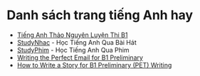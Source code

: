 # Danh sách trang tiếng Anh hay

- [Tiếng Anh Thảo Nguyên Luyện Thi B1](https://youtube.com/playlist?list=PLL1t1-UomvZ-K5S9C50SgOZ5OFp7IX9bb)
- [StudyNhac](https://www.studynhac.vn) - Học Tiếng Anh Qua Bài Hát
- [StudyPhim](https://www.studyphim.vn) - Học Tiếng Anh Qua Phim
- [Writing the Perfect Email for B1 Preliminary](https://kseacademy.com/cambridge/b1-preliminary-pet/writing/email-english/)
- [How to Write a Story for B1 Preliminary (PET) Writing](https://kseacademy.com/cambridge/b1-preliminary-pet/writing/story/)
